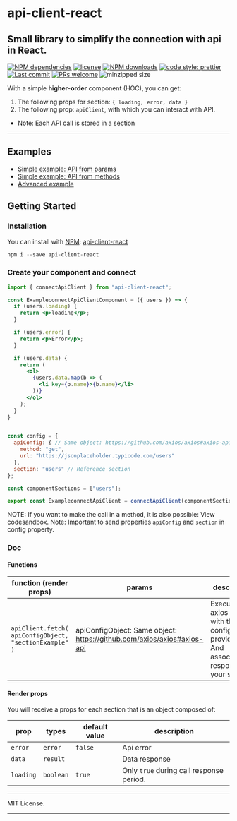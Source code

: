 # api-client-react

Small library to simplify the connection with api in React.
------

[![NPM dependencies][npm-dependencies-image]][npm-dependencies-url] 
[![license][license-image]][license-url] [![NPM downloads][npm-downloads-image]][npm-downloads-url] [![code style: prettier](https://badgen.net/badge/code%20style/prettier/green)](https://github.com/prettier/prettier) 
[![Last commit][last-commit-image]][last-commit-url] [![PRs welcome][pr-image]][code-style-image] ![minzipped size][minzip-url]

With a simple **higher**-**order** component (HOC), you can get:
1.  The following props for section: `{ loading, error, data }`
2.  The following prop: `apiClient`, with which you can interact with API.
* Note: Each API call is stored in a section

------

## Examples
- [Simple example: API from params](https://codesandbox.io/s/j4rj8wl709)
- [Simple example: API from methods](https://codesandbox.io/s/0pyvjpk62l)
- [Advanced example](https://codesandbox.io/s/wq9rk5oo8l)

## Getting Started

### Installation
You can install with [NPM][npm-global-url]: [api-client-react][npm-package-url]
```js
npm i --save api-client-react
```

### Create your component and connect
```jsx
import { connectApiClient } from "api-client-react";

const ExampleconnectApiClientComponent = ({ users }) => {
  if (users.loading) {
    return <p>loading</p>;
  }

  if (users.error) {
    return <p>Error</p>;
  }

  if (users.data) {
    return (
      <ol>
        {users.data.map(b => (
          <li key={b.name}>{b.name}</li>
        ))}
      </ol>
    );
  }
}


const config = {
  apiConfig: { // Same object: https://github.com/axios/axios#axios-api
    method: "get",
    url: "https://jsonplaceholder.typicode.com/users"
  },
  section: "users" // Reference section
};

const componentSections = ["users"];

export const ExampleconnectApiClient = connectApiClient(componentSections, config)(ExampleconnectApiClientComponent);
```
NOTE: If you want to make the call in a method, it is also possible: View codesandbox.
Note: Important to send properties `apiConfig` and `section` in config property.

### Doc
#### Functions
| function (render props) | params | description |
|--|--|--|
| `apiClient.fetch( apiConfigObject, "sectionExample" )` | apiConfigObject: Same object: https://github.com/axios/axios#axios-api | Execute axios fetch with the configuration provided And associate the response to your section |

#### Render props
You will receive a props for each section that is an object composed of:

| prop | types | default value | description |
|--|--|--|--|
| `error` | `error` | `false` | Api error |
| `data` | `result` |  | Data response |
| `loading` | `boolean` | `true`| Only `true` during call response period. |


---

MIT License.

---


[npm-global-url]: https://npmjs.com/
[npm-package-url]: https://www.npmjs.com/package/api-client-react
[pr-image]: https://badgen.net/badge/PRs/welcome/green
[minzip-url]: https://badgen.net/bundlephobia/minzip/api-client-react
[code-style-image]: https://img.shields.io/badge/PRs-welcome-brightgreen.svg
[license-image]: https://img.shields.io/github/license/jeiker26/api-client-react.svg
[license-url]: https://github.com/jeiker26/api-client-react
[last-commit-image]: https://img.shields.io/github/last-commit/jeiker26/api-client-react.svg
[last-commit-url]: https://github.com/jeiker26/api-client-react/commits

[npm-downloads-image]: https://img.shields.io/npm/dm/api-client-react.svg
[npm-downloads-url]: https://www.npmjs.com/package/api-client-react
[npm-dependencies-image]: https://img.shields.io/david/jeiker26/api-client-react.svg
[npm-dependencies-url]: https://david-dm.org/jeiker26/api-client-react
[release-image]: https://img.shields.io/github/release-date/jeiker26/api-client-react.svg
[release-url]: https://github.com/jeiker26/api-client-react/releases
[standard-image]: https://img.shields.io/badge/code%20style-standard-brightgreen.svg
[standard-url]: http://standardjs.com/
